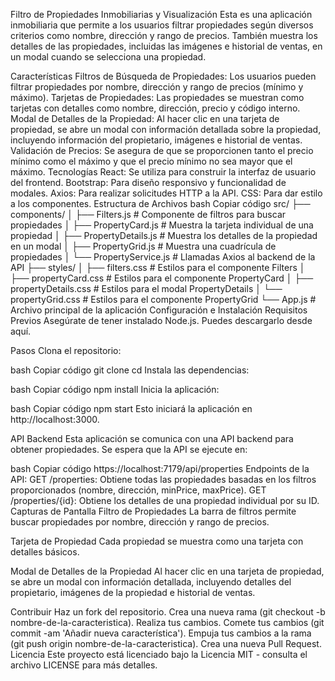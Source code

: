Filtro de Propiedades Inmobiliarias y Visualización
Esta es una aplicación inmobiliaria que permite a los usuarios filtrar propiedades según diversos criterios como nombre, dirección y rango de precios. También muestra los detalles de las propiedades, incluidas las imágenes e historial de ventas, en un modal cuando se selecciona una propiedad.

Características
Filtros de Búsqueda de Propiedades: Los usuarios pueden filtrar propiedades por nombre, dirección y rango de precios (mínimo y máximo).
Tarjetas de Propiedades: Las propiedades se muestran como tarjetas con detalles como nombre, dirección, precio y código interno.
Modal de Detalles de la Propiedad: Al hacer clic en una tarjeta de propiedad, se abre un modal con información detallada sobre la propiedad, incluyendo información del propietario, imágenes e historial de ventas.
Validación de Precios: Se asegura de que se proporcionen tanto el precio mínimo como el máximo y que el precio mínimo no sea mayor que el máximo.
Tecnologías
React: Se utiliza para construir la interfaz de usuario del frontend.
Bootstrap: Para diseño responsivo y funcionalidad de modales.
Axios: Para realizar solicitudes HTTP a la API.
CSS: Para dar estilo a los componentes.
Estructura de Archivos
bash
Copiar código
src/
├── components/
│   ├── Filters.js          # Componente de filtros para buscar propiedades
│   ├── PropertyCard.js     # Muestra la tarjeta individual de una propiedad
│   ├── PropertyDetails.js  # Muestra los detalles de la propiedad en un modal
│   ├── PropertyGrid.js     # Muestra una cuadrícula de propiedades
│   └── PropertyService.js  # Llamadas Axios al backend de la API
├── styles/
│   ├── filters.css         # Estilos para el componente Filters
│   ├── propertyCard.css    # Estilos para el componente PropertyCard
│   ├── propertyDetails.css # Estilos para el modal PropertyDetails
│   └── propertyGrid.css    # Estilos para el componente PropertyGrid
└── App.js                  # Archivo principal de la aplicación
Configuración e Instalación
Requisitos Previos
Asegúrate de tener instalado Node.js. Puedes descargarlo desde aquí.

Pasos
Clona el repositorio:

bash
Copiar código
git clone <url-del-repositorio>
cd <carpeta-del-proyecto>
Instala las dependencias:

bash
Copiar código
npm install
Inicia la aplicación:

bash
Copiar código
npm start
Esto iniciará la aplicación en http://localhost:3000.

API Backend
Esta aplicación se comunica con una API backend para obtener propiedades. Se espera que la API se ejecute en:

bash
Copiar código
https://localhost:7179/api/properties
Endpoints de la API:
GET /properties: Obtiene todas las propiedades basadas en los filtros proporcionados (nombre, dirección, minPrice, maxPrice).
GET /properties/{id}: Obtiene los detalles de una propiedad individual por su ID.
Capturas de Pantalla
Filtro de Propiedades
La barra de filtros permite buscar propiedades por nombre, dirección y rango de precios.


Tarjeta de Propiedad
Cada propiedad se muestra como una tarjeta con detalles básicos.


Modal de Detalles de la Propiedad
Al hacer clic en una tarjeta de propiedad, se abre un modal con información detallada, incluyendo detalles del propietario, imágenes de la propiedad e historial de ventas.


Contribuir
Haz un fork del repositorio.
Crea una nueva rama (git checkout -b nombre-de-la-caracteristica).
Realiza tus cambios.
Comete tus cambios (git commit -am 'Añadir nueva característica').
Empuja tus cambios a la rama (git push origin nombre-de-la-caracteristica).
Crea una nueva Pull Request.
Licencia
Este proyecto está licenciado bajo la Licencia MIT - consulta el archivo LICENSE para más detalles.
